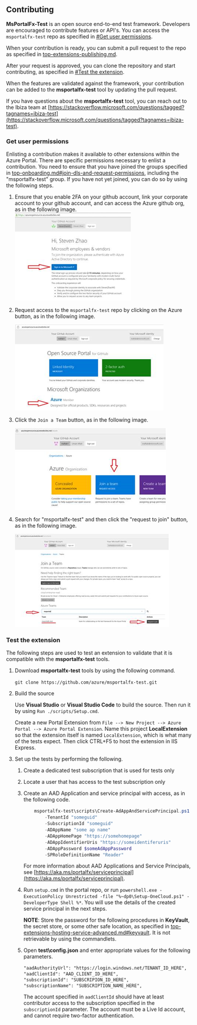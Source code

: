 
## Contributing

**MsPortalFx-Test** is an open source end-to-end test framework. Developers are encouraged to contribute features or API's. You can access the `msportalfx-test` repo as specified in [#Get user permissions](#get-user-permissions).

When your contribution is ready, you can submit a pull request to the repo as specified in [top-extensions-publishing.md](top-extensions-publishing.md).

After your request is approved, you can clone the repository and start contributing, as specified in [#Test the extension](#test-the-extension).

When the features are validated against the framework, your contribution can be added to the **msportalfx-test** tool by updating the pull request.

If you have questions about the **msportalfx-test** tool, you can reach out to the Ibiza team at [https://stackoverflow.microsoft.com/questions/tagged?tagnames=ibiza-test](https://stackoverflow.microsoft.com/questions/tagged?tagnames=ibiza-test).

### Get user permissions

Enlisting a contribution makes it available to other extensions within the Azure Portal. There are specific permissions necessary to enlist a contribution. You need to ensure that you have joined the groups specified in [top-onboarding.md#join-dls-and-request-permissions](top-onboarding.md#join-dls-and-request-permissions), including the  "msportalfx-test" group.  If you have not yet joined, you can do so by using the following steps.
   
1. Ensure that you enable 2FA on your github account, link your corporate account to your github account, and can access the Azure github org, as in the following image.
   ![alt-text](../media/msportalfx-test-contribute/github-signup-2fa.png "Github 2FA signup")
   
1. Request access to the `msportalfx-test` repo by clicking on the Azure button, as in the following image.

   ![alt-text](../media/msportalfx-test-contribute/github-join-azure.png "Github join azure")
   
1. Click the `Join a Team` button, as in the following image.
   
   ![alt-text](../media/msportalfx-test-contribute/github-join-team.png "Github join team")
   
1. Search for "msportalfx-test" and then click the "request to join" button, as in the following image.
   
   ![alt-text](../media/msportalfx-test-contribute/github-join-repo.png "Github join repo")

### Test the extension 

The following steps are used to test an extension to validate that it is compatible with the **msportalfx-test** tools.


1. Download **msportalfx-test** tools by using the following command.

    `git clone https://github.com/azure/msportalfx-test.git`

1. Build the source

    Use **Visual Studio** or **Visual Studio Code** to build the source. Then run it by using `Run ./scripts/Setup.cmd`.
    
    Create a new Portal Extension from `File --> New Project --> Azure Portal --> Azure Portal Extension`. Name this project **LocalExtension** so that the extension itself is named `LocalExtension`, which is what many of the tests expect. Then click CTRL+F5 to host the extension in IIS Express.

1. Set up the tests by performing the following.

    1. Create a dedicated test subscription that is used for tests only

    1. Locate a user that has access to the test subscription only

    1. Create an AAD Application and service principal with access, as in the following code.

        ```powershell 
            msportalfx-test\scripts\Create-AdAppAndServicePrincipal.ps1 
                -TenantId "someguid" 
                -SubscriptionId "someguid" 
                -ADAppName "some ap name" 
                -ADAppHomePage "https://somehomepage" 
                -ADAppIdentifierUris "https://someidentiferuris" 
                -ADAppPassword $someAdAppPassword 
                -SPRoleDefinitionName "Reader" 
        ```

        <!-- TODO: Determine whether the dependency has been removed."We are working to remove this dependency." -->

        For more information about AAD Applications and Service Principals, see [https://aka.ms/portalfx/serviceprincipal](https://aka.ms/portalfx/serviceprincipal).  

    1. Run `setup.cmd` in the portal repo, or run `powershell.exe -ExecutionPolicy Unrestricted -file "%~dp0\Setup-OneCloud.ps1" -DeveloperType Shell %*`. You will use the details of the created service principal in the next steps.  

       **NOTE**: Store the password for the following procedures in **KeyVault**,  the secret store, or some other safe location, as specified in [top-extensions-hosting-service-advanced.md#keyvault](top-extensions-hosting-service-advanced.md#keyvault). It is not retrievable by using the commandlets. 

    1. Open **test\config.json** and enter appropriate values for the following parameters.

        ```
        "aadAuthorityUrl": "https://login.windows.net/TENANT_ID_HERE",
        "aadClientId": "AAD_CLIENT_ID_HERE",
        "subscriptionId": "SUBSCRIPION_ID_HERE",
        "subscriptionName": "SUBSCRIPTION_NAME_HERE",
        ```

        The account specified in `aadClientId` should have at least contributor access to the subscription specified in the `subscriptionId` parameter. The account must be a Live Id account, and cannot require two-factor authentication.